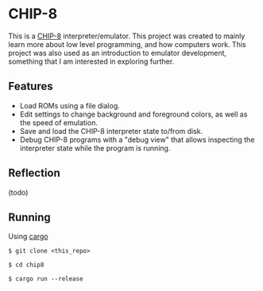 # CHIP-8

This is a [CHIP-8](https://en.wikipedia.org/wiki/CHIP-8) interpreter/emulator. This project was created to mainly learn more about low level programming, and how computers work. This project was also used as an introduction to emulator development, something that I am interested in exploring further.

## Features
 - Load ROMs using a file dialog.
 - Edit settings to change background and foreground colors, as well as the speed of emulation.
 - Save and load the CHIP-8 interpreter state to/from disk.
 - Debug CHIP-8 programs with a "debug view" that allows inspecting the 
interpreter state while the program is running.

## Reflection
(todo)

## Running
Using [cargo](https://doc.rust-lang.org/cargo/)

`$ git clone <this_repo>`

`$ cd chip8`

`$ cargo run --release`
